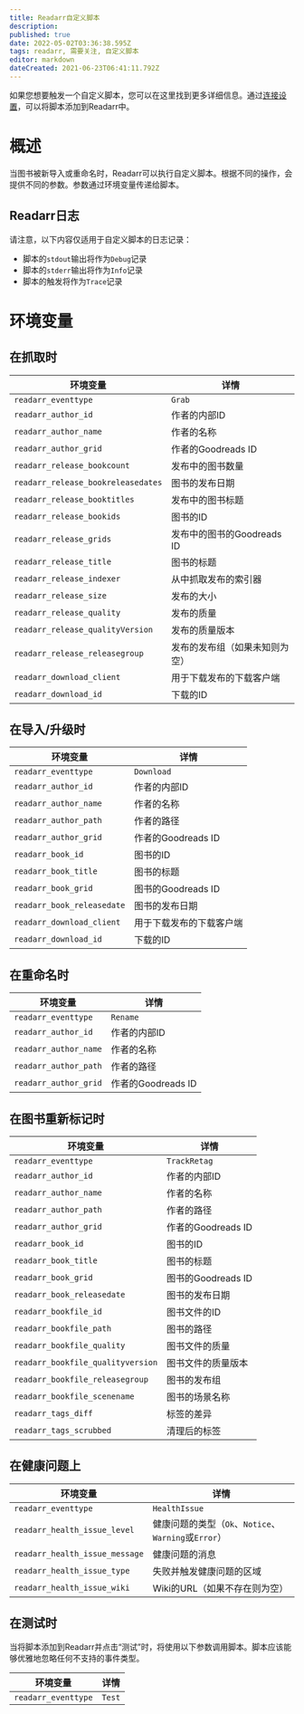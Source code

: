 ```yaml
---
title: Readarr自定义脚本
description: 
published: true
date: 2022-05-02T03:36:38.595Z
tags: readarr, 需要关注, 自定义脚本
editor: markdown
dateCreated: 2021-06-23T06:41:11.792Z
---
```


如果您想要触发一个自定义脚本，您可以在这里找到更多详细信息。通过[连接设置](/readarr/settings#connections)，可以将脚本添加到Readarr中。

# 概述

当图书被新导入或重命名时，Readarr可以执行自定义脚本。根据不同的操作，会提供不同的参数。参数通过环境变量传递给脚本。

## Readarr日志

请注意，以下内容仅适用于自定义脚本的日志记录：

- 脚本的`stdout`输出将作为`Debug`记录
- 脚本的`stderr`输出将作为`Info`记录
- 脚本的触发将作为`Trace`记录

# 环境变量

## 在抓取时

| 环境变量                          | 详情                                           |
| --------------------------------- | ---------------------------------------------- |
| `readarr_eventtype`               | `Grab`                                         |
| `readarr_author_id`               | 作者的内部ID                                    |
| `readarr_author_name`             | 作者的名称                                     |
| `readarr_author_grid`             | 作者的Goodreads ID                              |
| `readarr_release_bookcount`       | 发布中的图书数量                               |
| `readarr_release_bookreleasedates`| 图书的发布日期                                 |
| `readarr_release_booktitles`      | 发布中的图书标题                               |
| `readarr_release_bookids`         | 图书的ID                                       |
| `readarr_release_grids`           | 发布中的图书的Goodreads ID                      |
| `readarr_release_title`           | 图书的标题                                     |
| `readarr_release_indexer`         | 从中抓取发布的索引器                           |
| `readarr_release_size`            | 发布的大小                                     |
| `readarr_release_quality`         | 发布的质量                                     |
| `readarr_release_qualityVersion`  | 发布的质量版本                                 |
| `readarr_release_releasegroup`    | 发布的发布组（如果未知则为空）                   |
| `readarr_download_client`         | 用于下载发布的下载客户端                        |
| `readarr_download_id`             | 下载的ID                                       |

## 在导入/升级时

| 环境变量                  | 详情                                           |
| ------------------------- | ---------------------------------------------- |
| `readarr_eventtype`       | `Download`                                     |
| `readarr_author_id`       | 作者的内部ID                                    |
| `readarr_author_name`     | 作者的名称                                     |
| `readarr_author_path`     | 作者的路径                                     |
| `readarr_author_grid`     | 作者的Goodreads ID                              |
| `readarr_book_id`         | 图书的ID                                       |
| `readarr_book_title`      | 图书的标题                                     |
| `readarr_book_grid`       | 图书的Goodreads ID                              |
| `readarr_book_releasedate`| 图书的发布日期                                 |
| `readarr_download_client` | 用于下载发布的下载客户端                        |
| `readarr_download_id`     | 下载的ID                                       |

## 在重命名时

| 环境变量             | 详情                                           |
| -------------------- | ---------------------------------------------- |
| `readarr_eventtype`  | `Rename`                                       |
| `readarr_author_id`  | 作者的内部ID                                    |
| `readarr_author_name`| 作者的名称                                     |
| `readarr_author_path`| 作者的路径                                     |
| `readarr_author_grid`| 作者的Goodreads ID                              |

## 在图书重新标记时

| 环境变量                          | 详情                                           |
| --------------------------------- | ---------------------------------------------- |
| `readarr_eventtype`               | `TrackRetag`                                   |
| `readarr_author_id`               | 作者的内部ID                                    |
| `readarr_author_name`             | 作者的名称                                     |
| `readarr_author_path`             | 作者的路径                                     |
| `readarr_author_grid`             | 作者的Goodreads ID                              |
| `readarr_book_id`                 | 图书的ID                                       |
| `readarr_book_title`              | 图书的标题                                     |
| `readarr_book_grid`               | 图书的Goodreads ID                              |
| `readarr_book_releasedate`        | 图书的发布日期                                 |
| `readarr_bookfile_id`             | 图书文件的ID                                   |
| `readarr_bookfile_path`           | 图书的路径                                     |
| `readarr_bookfile_quality`        | 图书文件的质量                                 |
| `readarr_bookfile_qualityversion` | 图书文件的质量版本                             |
| `readarr_bookfile_releasegroup`   | 图书的发布组                                   |
| `readarr_bookfile_scenename`      | 图书的场景名称                                 |
| `readarr_tags_diff`               | 标签的差异                                     |
| `readarr_tags_scrubbed`           | 清理后的标签                                   |

## 在健康问题上

| 环境变量                        | 详情                                                       |
| ------------------------------- | ---------------------------------------------------------- |
| `readarr_eventtype`             | `HealthIssue`                                              |
| `readarr_health_issue_level`    | 健康问题的类型（`Ok`、`Notice`、`Warning`或`Error`）        |
| `readarr_health_issue_message`  | 健康问题的消息                                             |
| `readarr_health_issue_type`     | 失败并触发健康问题的区域                                   |
| `readarr_health_issue_wiki`     | Wiki的URL（如果不存在则为空）                              |

## 在测试时

当将脚本添加到Readarr并点击“测试”时，将使用以下参数调用脚本。脚本应该能够优雅地忽略任何不支持的事件类型。

| 环境变量             | 详情    |
| -------------------- | ------- |
| `readarr_eventtype`  | `Test`  |